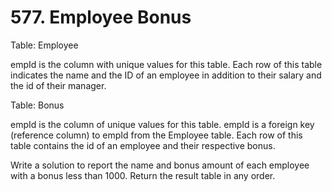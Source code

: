 # 577. Employee Bonus

Table: Employee

empId is the column with unique values for this table.
Each row of this table indicates the name and the ID of an employee in addition to their salary and the id of their manager.
 

Table: Bonus

empId is the column of unique values for this table.
empId is a foreign key (reference column) to empId from the Employee table.
Each row of this table contains the id of an employee and their respective bonus.
 

Write a solution to report the name and bonus amount of each employee with a bonus less than 1000.
Return the result table in any order.
